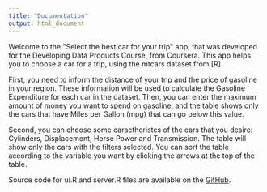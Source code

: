```yaml
---
title: "Documentation"
output: html_document
---
```


Welcome to the "Select the best car for your trip" app, that was developed for the Developing Data Products Course, from Coursera. This app helps you to choose a car for a trip, using the mtcars dataset from [R]. 

First, you need to inform the distance of your trip and the price of gasoline in your region. These information will be used to calculate the Gasoline Expenditure for each car in the dataset. Then, you can enter the maximum amount of money you want to spend on gasoline, and the table shows only the cars that have Miles per Gallon (mpg) that can go below this value.

Second, you can choose some caractheristcs of the cars that you desire: Cylinders, Displacement, Horse Power and Transmission. The table will show only the cars with the filters selected. You can sort the table according to the variable you want by clicking the arrows at the top of the table.

Source code for ui.R and server.R files are available on the [GitHub](https://github.com/SughoshRao/Coursera_Project-Dev_Data_Products).

